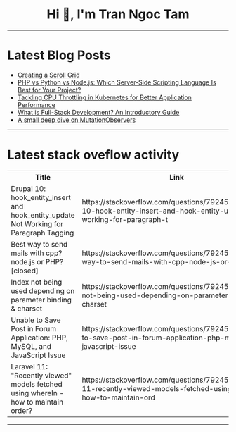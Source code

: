 <h1 align="center">Hi 👋, I'm Tran Ngoc Tam</h1>

---

# Latest Blog Posts 
<!-- BLOG-POST-LIST:START -->
- [Creating a Scroll Grid](https://dev.to/madsstoumann/creating-a-scroll-grid-en5)
- [PHP vs Python vs Node.js: Which Server-Side Scripting Language Is Best for Your Project?](https://dev.to/yasmine_ddec94f4d4/php-vs-python-vs-nodejs-which-server-side-scripting-language-is-best-for-your-project-2i4f)
- [Tackling CPU Throttling in Kubernetes for Better Application Performance](https://dev.to/causely/tackling-cpu-throttling-in-kubernetes-for-better-application-performance-1dko)
- [What is Full-Stack Development? An Introductory Guide](https://dev.to/_jasverma/what-is-full-stack-development-an-introductory-guide-40j2)
- [A small deep dive on MutationObservers](https://dev.to/builtbylukas/a-small-deep-dive-on-mutationobservers-4b7b)
<!-- BLOG-POST-LIST:END -->

---

# Latest stack oveflow activity
<table>
  <tr><th>Title</th><th>Link</th></tr>
  <!-- STACKOVERFLOW:START --><tr><td>Drupal 10: hook_entity_insert and hook_entity_update Not Working for Paragraph Tagging</td><td>https://stackoverflow.com/questions/79245450/drupal-10-hook-entity-insert-and-hook-entity-update-not-working-for-paragraph-t</td></tr><tr><td>Best way to send mails with cpp? node.js or PHP? [closed]</td><td>https://stackoverflow.com/questions/79245241/best-way-to-send-mails-with-cpp-node-js-or-php</td></tr><tr><td>Index not being used depending on parameter binding &amp; charset</td><td>https://stackoverflow.com/questions/79245146/index-not-being-used-depending-on-parameter-binding-charset</td></tr><tr><td>Unable to Save Post in Forum Application: PHP, MySQL, and JavaScript Issue</td><td>https://stackoverflow.com/questions/79245130/unable-to-save-post-in-forum-application-php-mysql-and-javascript-issue</td></tr><tr><td>Laravel 11: &quot;Recently viewed&quot; models fetched using whereIn - how to maintain order?</td><td>https://stackoverflow.com/questions/79245010/laravel-11-recently-viewed-models-fetched-using-wherein-how-to-maintain-ord</td></tr><!-- STACKOVERFLOW:END -->
</table>

---


